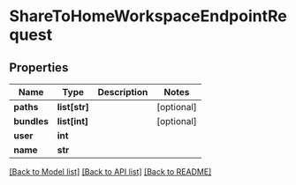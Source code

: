 # ShareToHomeWorkspaceEndpointRequest

## Properties

Name | Type | Description | Notes
------------ | ------------- | ------------- | -------------
**paths** | **list[str]** |  | [optional] 
**bundles** | **list[int]** |  | [optional] 
**user** | **int** |  | 
**name** | **str** |  | 

[[Back to Model list]](../#documentation-for-models) [[Back to API list]](../#documentation-for-api-endpoints) [[Back to README]](../)


